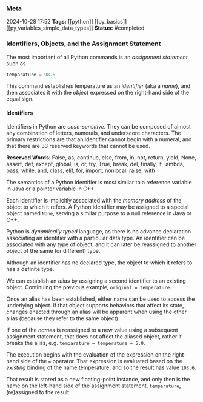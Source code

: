 ### Meta
2024-10-28 17:52
**Tags:** [[python]] [[py_basics]] [[py_variables_simple_data_types]]
**Status:** #completed 

### Identifiers, Objects, and the Assignment Statement
The most important of all Python commands is an *assignment statement*, such as
```Python title:example.py
temparature = 98.6
```

This command establishes temperature as an *identifier* (aka a *name*), and then associates it with the *object* expressed on the right-hand side of the equal sign.

#### Identifiers
Identifiers in Python are *case-sensitive*. They can be composed of almost any combination of letters, numerals, and underscore characters. The primary restrictions are that an identifier cannot begin with a numeral, and that there are 33 reserved keywords that cannot be used.

**Reserved Words**: False, as, continue, else, from, in, not, return, yield, None, assert, def, except, global, is, or, try, True, break, del, finally, if, lambda, pass, while, and, class, elif, for, import, nonlocal, raise, with

The semantics of a Python identifier is most similar to a reference variable in Java or a pointer variable in C++.

Each identifier is implicitly associated with the *memory address* of the object to which it refers. A Python identifier may be assigned to a special object named `None`, serving a similar purpose to a null reference in Java or C++.

Python is *dynamically typed* language, as there is no advance declaration associating an identifier with a particular data type. An identifier can be associated with any type of object, and it can later be reassigned to another object of the same (or different) type.

Although an identifier has no declared type, the object to which it refers to has a definite type.

We can establish an *alias* by assigning a second identifier to an existing object. Continuing the previous example, `original = temperature`.

Once an alias has been established, either name can be used to access the underlying object. If that object supports behaviors that affect its state, changes enacted through an alias will be apparent when using the other alias (because they refer to the same object).

If one of the *names* is reassigned to a new value using a subsequent assignment statement, that does not affect the aliased object, rather it breaks the alias, e.g. `temparature = temperature + 5.0`.

The execution begins with the evaluation of the expression on the right-hand side of the `=` operator. That expression is evaluated based on the *existing* binding of the name temperature, and so the result has value `103.6`.

That result is stored as a new floating-point instance, and only then is the name on the left-hand side of the assignment statement, `temperature`, (re)assigned to the result.